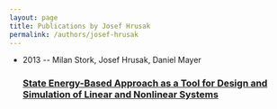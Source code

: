 ```yaml
---
layout: page
title: Publications by Josef Hrusak
permalink: /authors/josef-hrusak
---
```


<ul class="post-list">
<li><span class='post-meta'>2013 -- Milan Stork, Josef Hrusak, Daniel Mayer</span><h3><a class='post-link' href="{{ site.baseurl }}/state-energy-based-approach-as-a-tool-for-design-and-simulation-of-linear-and-nonlinear-systems">State Energy-Based Approach as a Tool for Design and Simulation of Linear and Nonlinear Systems</a></h3></li>

</ul>
